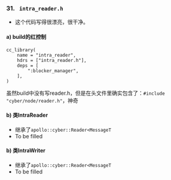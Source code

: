 ### 31. ` intra_reader.h`

- 这个代码写得很漂亮，很干净。

#### a) build的红控制

```b
cc_library(
    name = "intra_reader",
    hdrs = ["intra_reader.h"],
    deps = [
        ":blocker_manager",
    ],
)
```

虽然build中没有写reader.h，但是在头文件里确实包含了：`#include "cyber/node/reader.h"`，神奇

#### b) 类IntraReader

- 继承了`apollo::cyber::Reader<MessageT`
- To be filled

#### b) 类IntraWriter

- 继承了`apollo::cyber::Reader<MessageT`
- To be filled